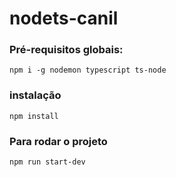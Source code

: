 # nodets-canil

### Pré-requisitos globais:
`npm i -g nodemon typescript ts-node`

### instalação
`npm install`

### Para rodar o projeto
`npm run start-dev`
